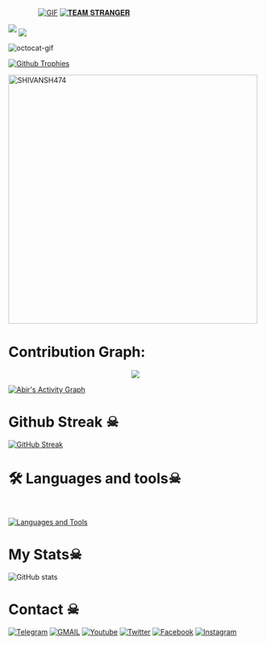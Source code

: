  ㅤ ㅤ ㅤㅤ[![GIF](https://github.com/SHIVANSH474/SHIVANSH474/blob/main/SHIVANSH474.gif)](https://github.com/SHIVANSH474)
   [![𝐓𝐄𝐀𝐌 𝐒𝐓𝐑𝐀𝐍𝐆𝐄𝐑](https://github-stats-alpha.vercel.app/api?username=SHIVANSH474 "SHIVANSH474")](https://github-stats-alpha.vercel.app/api?username=SHIVANSH474 "SHIVANSH474")


<img src="https://readme-typing-svg.herokuapp.com?color=00FF00&width=420&lines=🌿+𝐓𝐇𝐄+𝐓𝐄𝐀𝐌+𝐒𝐓𝐑𝐀𝐍𝐆𝐄𝐑+🌱">


<!--
**SHIVANSH474/SHIVANSH474** is a ✨ _special_ ✨ repository because its `README.md` (this file) appears on your GitHub profile.



<p align="center">
    <b>ᴠɪsɪᴛᴏʀs</b><br>
 -->    <img align="middle" src="https://profile-counter.glitch.me/SHIVANSH474/count.svg" />
</p>
<!---
SHIVANSH474/SHIVANSH474 is a ✨ special ✨ repository because its `README.md` (this file) appears on your GitHub profile.
You can click the Preview link to take a look at your changes.
--->


<img src="https://octodex.github.com/images/daftpunktocat-thomas.gif" id="octocat" alt="octocat-gif" />





  [![Github Trophies](https://github-profile-trophy.vercel.app/?username=SHIVANSH474&theme=transparent&no-bg=true&margin-w=15&margin-h=10&row=1&column=6&count_private=true)](https://SHIVANSH474.me)


<p><img width="494" align="center" src="https://github-readme-stats.vercel.app/api/top-langs?username=SHIVANSH474&show_icons=true&locale=en&layout=compact" alt="SHIVANSH474" /></p>

# Contribution Graph:


<p align="center">
  <a href="https://github.com/SHIVANSH474">
    <img src="https://github-readme-streak-stats.herokuapp.com/?user=SHIVANSH474#version3"/>
  </a>
</p>
<a href="https://github.com/SHIVANSH474"><img alt="Abir's Activity Graph" src="https://ghactivity.mrayush.me/graph?username=SHIVANSH474&bg_color=1F222E&color=F8D866&line=F85D7F&point=FFFFFF&hide_border=true" /></a>



# Github Streak ☠︎︎

  [![GitHub Streak](https://streak-stats.demolab.com?user=SHIVANSH474&theme=radical&border_radius=5&date_format=j%20M%5B%20Y%5D&fire=FF8100)](https://SHIVANSH474.me)

# 🛠️ Languages and tools☠︎︎
</br>

[![Languages and Tools](https://skillicons.dev/icons?i=androidstudio,bash,vscode,docker,git,github,linux,heroku,arduino,redis,mongodb,java,html,py,c,ts,js,deno,flutter,fastapi&perline=10)](https://SHIVANSH474.me)



# My Stats☠︎︎
![ GitHub stats](https://github-readme-stats.vercel.app/api?username=SHIVANSH474&show_icons=true&theme=radical)

# Contact ☠︎︎
<a href="https://t.me/SHIVANSH474"><img title="Telegram" src="https://img.shields.io/badge/Telegram-%23000000.svg?&style=for-the-badge&logo=telegram&logoColor=61DAFB"></a>
<a href="https://mail.google.com/mail/?view=cm&fs=1&to=thebotolbaba@gmail.com"><img title="GMAIL" src="https://img.shields.io/badge/Gmail-D14836?style=for-the-badge&logo=gmail&logoColor=white"></a>
<a href="https://youtube.com/SHIVANSH474"><img title="Youtube" src="https://img.shields.io/badge/youtube-%230077B5.svg?&style=for-the-badge&logo=youtube&logoColor=white"></a>
<a href="https://twitter.com/"><img title="Twitter" src="https://img.shields.io/badge/Twitter-12100E?style=for-the-badge&logo=twitter&logoColor=white"></a>
<a href="https://facebook.com/"><img title="Facebook" src="https://img.shields.io/badge/facebook-%231877F2.svg?&style=for-the-badge&logo=facebook&logoColor=white"></a>
<a href="https://instagram.com/SHIVANSH474"><img title="Instagram" src="https://img.shields.io/badge/instagram-%23E4405F.svg?&style=for-the-badge&logo=instagram&logoColor=white"></a>